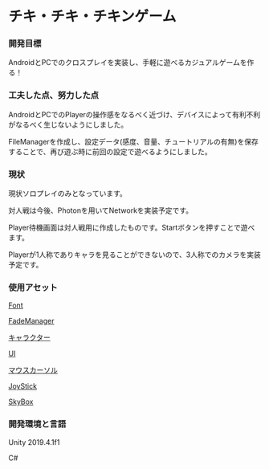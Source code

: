 # チキ・チキ・チキンゲーム

### 開発目標

AndroidとPCでのクロスプレイを実装し、手軽に遊べるカジュアルゲームを作る！


### 工夫した点、努力した点

AndroidとPCでのPlayerの操作感をなるべく近づけ、デバイスによって有利不利がなるべく生じないようにしました。

FileManagerを作成し、設定データ(感度、音量、チュートリアルの有無)を保存することで、再び遊ぶ時に前回の設定で遊べるようにしました。


### 現状

現状ソロプレイのみとなっています。

対人戦は今後、Photonを用いてNetworkを実装予定です。

Player待機画面は対人戦用に作成したものです。Startボタンを押すことで遊べます。

Playerが1人称でありキャラを見ることができないので、3人称でのカメラを実装予定です。


### 使用アセット

[Font](https://atclip.jp/font-page/161)

[FadeManager](https://github.com/naichilab/Unity-FadeManager/blob/master/README.ja.md)

[キャラクター](https://assetstore.unity.com/packages/3d/characters/animals/5-animated-voxel-animals-145754)

[UI](https://assetstore.unity.com/packages/2d/gui/icons/simple-ui-icons-147101)

[マウスカーソル](https://assetstore.unity.com/packages/2d/gui/icons/pixel-cursors-109256)

[JoyStick](https://assetstore.unity.com/packages/tools/input-management/joystick-pack-107631)

[SkyBox](https://assetstore.unity.com/packages/vfx/shaders/free-skybox-extended-shader-107400)


### 開発環境と言語

Unity 2019.4.1f1

C#
